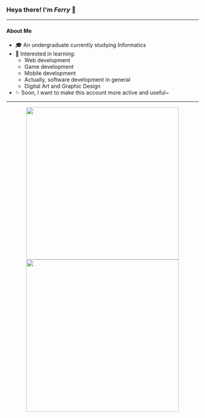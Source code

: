 ### Heya there! I'm _Ferry_ 👋
---
#### About Me
- 🎓 An undergraduate currently studying Informatics
- 🌱 Interested in learning:
  - Web development
  - Game development
  - Mobile development
  - Actually, software development in general
  - Digital Art and Graphic Design
- ✨ Soon, I want to make this account more active and useful~
---
<p align="center">
  <a href="https://github.com/Raixard">
    <img width="400em" src="https://github-readme-stats.vercel.app/api?username=raixard&theme=outrun&show_icons=true&include_all_commits=true&count_private=true&custom_title=My%20GitHub%20Stats&card_width=400" />
    <br />
    <img width="400em" src="https://github-readme-stats.vercel.app/api/top-langs/?username=raixard&layout=compact&theme=outrun&langs_count=8&card_width=330&hide=jupyter%20notebook" />
  </a>
</p>
